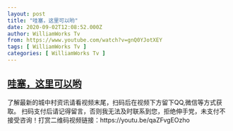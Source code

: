 ```yaml
---
layout: post
title: "哇塞，这里可以哟"
date: 2020-09-02T12:08:52.000Z
author: WilliamWorks Tv
from: https://www.youtube.com/watch?v=gnQ0YJotXEY
tags: [ WilliamWorks Tv ]
categories: [ WilliamWorks Tv ]
---
```

<!--1599048532000-->
[哇塞，这里可以哟](https://www.youtube.com/watch?v=gnQ0YJotXEY)
------

<div>
了解最新的城中村资讯请看视频末尾，扫码后在视频下方留下QQ,微信等方式获取。 扫码支付后请记得留言，否则我无法及时联系到您，拒绝伸手党，未支付不接受咨询！打赏二维码视频链接：https://youtu.be/qaZFvgEOzho
</div>

